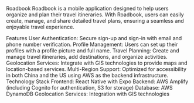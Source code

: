 Roadbook Roadbook is a mobile application designed to help users organize and plan their travel itineraries. With Roadbook, users can easily create, manage, and share detailed travel plans, ensuring a seamless and enjoyable travel experience.

Features User Authentication: Secure sign-up and sign-in with email and phone number verification. Profile Management: Users can set up their profiles with a profile picture and full name. Travel Planning: Create and manage travel itineraries, add destinations, and organize activities. Geolocation Services: Integrate with GIS technologies to provide maps and location-based services. Multi-Region Support: Optimized for accessibility in both China and the US using AWS as the backend infrastructure. Technology Stack Frontend: React Native with Expo Backend: AWS Amplify (including Cognito for authentication, S3 for storage) Database: AWS DynamoDB Geolocation Services: Integration with GIS technologies
